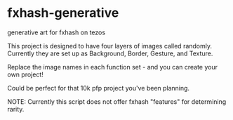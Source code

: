 # fxhash-generative
generative art for fxhash on tezos


This project is designed to have four layers of images called randomly. 
Currently they are set up as Background, Border, Gesture, and Texture. 

Replace the image names in each function set - and you can create your own project!

Could be perfect for that 10k pfp project you've been planning.

NOTE: Currently this script does not offer fxhash "features" for determining rarity. 
